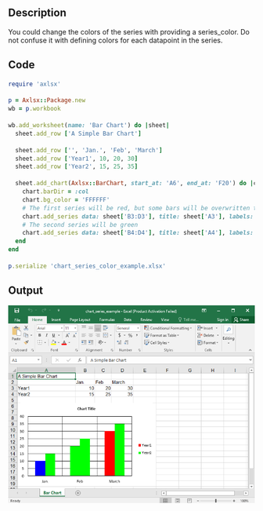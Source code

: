 ## Description

You could change the colors of the series with providing a series_color. Do not confuse it with defining colors for each datapoint in the series.

## Code

```ruby
require 'axlsx'

p = Axlsx::Package.new
wb = p.workbook

wb.add_worksheet(name: 'Bar Chart') do |sheet|
  sheet.add_row ['A Simple Bar Chart']

  sheet.add_row ['', 'Jan.', 'Feb', 'March']
  sheet.add_row ['Year1', 10, 20, 30]
  sheet.add_row ['Year2', 15, 25, 35]

  sheet.add_chart(Axlsx::BarChart, start_at: 'A6', end_at: 'F20') do |chart|
    chart.barDir = :col
    chart.bg_color = 'FFFFFF'
    # The first series will be red, but some bars will be overwritten to blue and green
    chart.add_series data: sheet['B3:D3'], title: sheet['A3'], labels: sheet['B2:D2'], series_color: 'FF0000', colors: ['0000FF', '00FF00']
    # The second series will be green
    chart.add_series data: sheet['B4:D4'], title: sheet['A4'], labels: sheet['B2:D2'], series_color: '00FF00'
  end
end

p.serialize 'chart_series_color_example.xlsx'
```

## Output

![Output](images/chart_series_color_example.png "Output")
